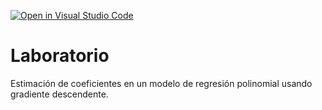 [![Open in Visual Studio Code](https://classroom.github.com/assets/open-in-vscode-718a45dd9cf7e7f842a935f5ebbe5719a5e09af4491e668f4dbf3b35d5cca122.svg)](https://classroom.github.com/online_ide?assignment_repo_id=12538437&assignment_repo_type=AssignmentRepo)
# Laboratorio

Estimación de coeficientes en un modelo de regresión polinomial usando gradiente descendente.
